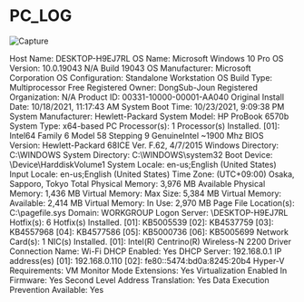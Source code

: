 # PC_LOG

![Capture](https://user-images.githubusercontent.com/59364300/139027485-fee185fb-c28e-44ae-b5ad-cdbe9fcc664c.PNG)

Host Name:                 DESKTOP-H9EJ7RL
OS Name:                   Microsoft Windows 10 Pro
OS Version:                10.0.19043 N/A Build 19043
OS Manufacturer:           Microsoft Corporation
OS Configuration:          Standalone Workstation
OS Build Type:             Multiprocessor Free
Registered Owner:          DongSub-Joun
Registered Organization:   N/A
Product ID:                00331-10000-00001-AA040
Original Install Date:     10/18/2021, 11:17:43 AM
System Boot Time:          10/23/2021, 9:09:38 PM
System Manufacturer:       Hewlett-Packard
System Model:              HP ProBook 6570b
System Type:               x64-based PC
Processor(s):              1 Processor(s) Installed.
                           [01]: Intel64 Family 6 Model 58 Stepping 9 GenuineIntel ~1900 Mhz
BIOS Version:              Hewlett-Packard 68ICE Ver. F.62, 4/7/2015
Windows Directory:         C:\WINDOWS
System Directory:          C:\WINDOWS\system32
Boot Device:               \Device\HarddiskVolume1
System Locale:             en-us;English (United States)
Input Locale:              en-us;English (United States)
Time Zone:                 (UTC+09:00) Osaka, Sapporo, Tokyo
Total Physical Memory:     3,976 MB
Available Physical Memory: 1,436 MB
Virtual Memory: Max Size:  5,384 MB
Virtual Memory: Available: 2,414 MB
Virtual Memory: In Use:    2,970 MB
Page File Location(s):     C:\pagefile.sys
Domain:                    WORKGROUP
Logon Server:              \\DESKTOP-H9EJ7RL
Hotfix(s):                 6 Hotfix(s) Installed.
                           [01]: KB5005539
                           [02]: KB4537759
                           [03]: KB4557968
                           [04]: KB4577586
                           [05]: KB5000736
                           [06]: KB5005699
Network Card(s):           1 NIC(s) Installed.
                           [01]: Intel(R) Centrino(R) Wireless-N 2200 Driver
                                 Connection Name: Wi-Fi
                                 DHCP Enabled:    Yes
                                 DHCP Server:     192.168.0.1
                                 IP address(es)
                                 [01]: 192.168.0.110
                                 [02]: fe80::5474:bd0a:8245:20b4
Hyper-V Requirements:      VM Monitor Mode Extensions: Yes
                           Virtualization Enabled In Firmware: Yes
                           Second Level Address Translation: Yes
                           Data Execution Prevention Available: Yes
